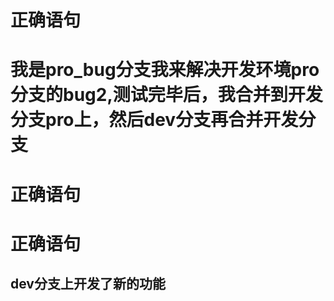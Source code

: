 # 正确语句
# 我是pro_bug分支我来解决开发环境pro分支的bug2,测试完毕后，我合并到开发分支pro上，然后dev分支再合并开发分支
# 正确语句
# 正确语句


## dev分支上开发了新的功能
